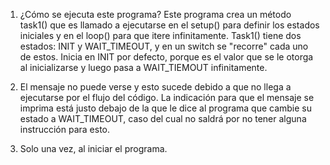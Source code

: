 1) ¿Cómo se ejecuta este programa?
Este programa crea un método task1() que es llamado a ejecutarse en el setup() para definir los estados iniciales y en el loop() para que itere infinitamente. Task1() tiene dos estados: INIT y WAIT_TIMEOUT, y en un switch se "recorre" cada uno de estos. Inicia en INIT por defecto, porque es el valor que se le otorga al inicializarse y luego pasa a WAIT_TIEMOUT infinitamente.

2) El mensaje no puede verse y esto sucede debido a que no llega a ejecutarse por el flujo del código. La indicación para que el mensaje se imprima está justo debajo de la que le dice al programa que cambie su estado a WAIT_TIMEOUT, caso del cual no saldrá por no tener alguna instrucción para esto.

3) Solo una vez, al iniciar el programa.